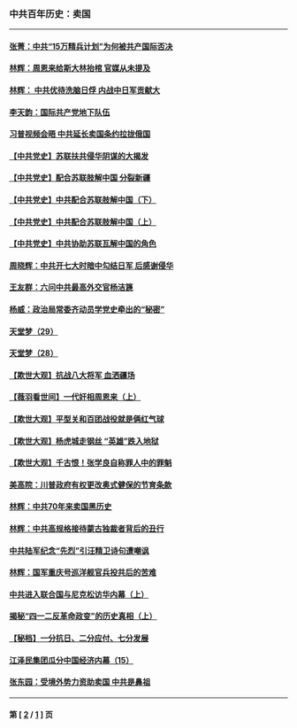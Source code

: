 ### 中共百年历史：卖国
---
#### [张菁：中共“15万精兵计划”为何被共产国际否决](../../pages/nf1176117/n13967677.md?06230430) 
#### [林辉：周恩来给斯大林抬棺 官媒从未提及](../../pages/nf1176117/n13961173.md?06230430) 
#### [林辉： 中共优待洗脑日俘 内战中日军贡献大](../../pages/nf1176117/n13624644.md?06230430) 
#### [李天韵：国际共产党地下队伍](../../pages/nf1176117/n13611808.md?06230430) 
#### [习普视频会晤 中共延长卖国条约拉拢俄国](../../pages/nf1176117/n13060971.md?06230430) 
#### [【中共党史】苏联扶共侵华阴谋的大揭发](../../pages/nf1176117/n13056050.md?06230430) 
#### [【中共党史】配合苏联肢解中国 分裂新疆](../../pages/nf1176117/n13040700.md?06230430) 
#### [【中共党史】中共配合苏联肢解中国（下）](../../pages/nf1176117/n13035660.md?06230430) 
#### [【中共党史】中共配合苏联肢解中国（上）](../../pages/nf1176117/n13030262.md?06230430) 
#### [【中共党史】中共协助苏联瓦解中国的角色](../../pages/nf1176117/n13018109.md?06230430) 
#### [周晓辉：中共开七大时暗中勾结日军 后感谢侵华](../../pages/nf1176117/n12921960.md?06230430) 
#### [王友群：六问中共最高外交官杨洁篪](../../pages/nf1176117/n12836495.md?06230430) 
#### [杨威：政治局常委齐动员学党史牵出的“秘密”](../../pages/nf1176117/n12764642.md?06230430) 
#### [天堂梦（29）](../../pages/nf1176117/n12408465.md?06230430) 
#### [天堂梦（28）](../../pages/nf1176117/n12408309.md?06230430) 
#### [【欺世大观】抗战八大将军 血洒疆场](../../pages/nf1176117/n12357044.md?06230430) 
#### [【薇羽看世间】一代奸相周恩来（上）](../../pages/nf1176117/n12401109.md?06230430) 
#### [【欺世大观】平型关和百团战役就是俩红气球](../../pages/nf1176117/n12359157.md?06230430) 
#### [【欺世大观】杨虎城走钢丝 “英雄”跌入地狱](../../pages/nf1176117/n12358840.md?06230430) 
#### [【欺世大观】千古恨！张学良自称罪人中的罪魁](../../pages/nf1176117/n12358629.md?06230430) 
#### [美高院：川普政府有权更改奥式健保的节育条款](../../pages/nf1176117/n12242171.md?06230430) 
#### [林辉：中共70年来卖国黑历史](../../pages/nf1176117/n11552181.md?06230430) 
#### [林辉：中共高规格接待蒙古独裁者背后的丑行](../../pages/nf1176117/n11225005.md?06230430) 
#### [中共陆军纪念“先烈”引汪精卫诗句遭嘲讽](../../pages/nf1176117/n11153345.md?06230430) 
#### [林辉：国军重庆号巡洋舰官兵投共后的苦难](../../pages/nf1176117/n10997801.md?06230430) 
#### [中共进入联合国与尼克松访华内幕（上）](../../pages/nf1176117/n10138788.md?06230430) 
#### [揭秘“四一二反革命政变”的历史真相（上）](../../pages/nf1176117/n9996650.md?06230430) 
#### [【秘档】一分抗日、二分应付、七分发展](../../pages/nf1176117/n9331484.md?06230430) 
#### [江泽民集团瓜分中国经济内幕（15）](../../pages/nf1176117/n9268584.md?06230430) 
#### [张东园：受境外势力资助卖国 中共是鼻祖](../../pages/nf1176117/n9272480.md?06230430) 

---
#### 第 [ [2](./2.md?06230430) / [1](./1.md?06230430) ] 页
